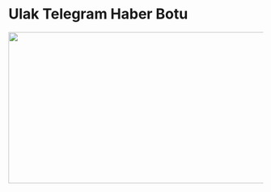 # Ulak Telegram Haber Botu

<a href="https://alibarisayten.medium.com/python-ile-telegram-botu-yapalım-beautifulsoup-heroku-1-a488de173188?source=your_stories_page-------------------------------------"><img src="https://i.hizliresim.com/Sv5H1l.png" alt="" width="800" height="300"></a>
